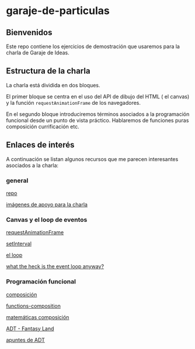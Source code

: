 # garaje-de-particulas

## Bienvenidos
Este repo contiene los ejercicios de demostración que usaremos para la charla de Garaje de Ideas.

## Estructura de la charla
La charla está dividida en dos bloques. 

El primer bloque se centra en el uso del API de dibujo del HTML ( el canvas) y la función `requestAnimationFrame` de los navegadores.

En el segundo bloque introduciremos términos asociados a la programación funcional desde un punto de vista práctico. Hablaremos de funciones puras composición currificación etc.

## Enlaces de interés
A continuación se listan algunos recursos que me parecen interesantes asociados a la charla:

### general

[repo](https://github.com/area73/garaje-de-particulas)

[imágenes de apoyo para la charla](https://www.notion.so/siete3/Garaje-de-part-culas-0942cb752dfb4a52a09160bd29918c6f)

### Canvas y el loop de eventos
[requestAnimationFrame](https://developer.mozilla.org/en-US/docs/Web/API/Window/requestAnimationFrame)

[setInterval](https://www.w3schools.com/jsref/met_win_setinterval.asp)

[el loop](https://www.youtube.com/watch?v=cCOL7MC4Pl0&list=PLv2HGyQB-11LakigClk4p4MiR8eY09--_&index=1&t=1011s)

[what the heck is the event loop anyway?](https://www.youtube.com/watch?v=8aGhZQkoFbQ&t=2s)

### Programación funcional

[composición](https://medium.com/front-end-weekly/how-to-use-powerful-function-composition-in-javascript-3c0447642044)

[functions-composition](https://www.mathsisfun.com/sets/functions-composition.html)

[matemáticas composición](https://www.universoformulas.com/matematicas/analisis/composicion-funciones/)

[ADT - Fantasy Land](https://github.com/fantasyland/fantasy-land)

[apuntes de ADT](https://www.notion.so/c67f2c596feb499fa4d563fbd9d22355?v=c9ce2502c2314fe782db2542ff1f36d4)

